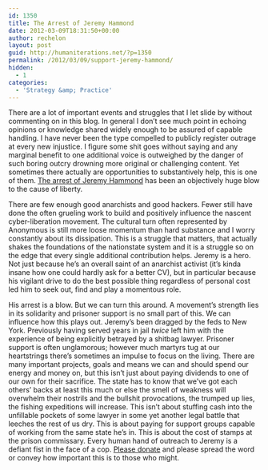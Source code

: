 ```yaml
---
id: 1350
title: The Arrest of Jeremy Hammond
date: 2012-03-09T18:31:50+00:00
author: rechelon
layout: post
guid: http://humaniterations.net/?p=1350
permalink: /2012/03/09/support-jeremy-hammond/
hidden:
  - 1
categories:
  - 'Strategy &amp; Practice'
---
```

There are a lot of important events and struggles that I let slide by without commenting on in this blog. In general I don&#8217;t see much point in echoing opinions or knowledge shared widely enough to be assured of capable handling. I have never been the type compelled to publicly register outrage at every new injustice. I figure some shit goes without saying and any marginal benefit to one additional voice is outweighed by the danger of such boring outcry drowning more original or challenging content. Yet sometimes there actually are opportunities to substantively help, this is one of them. [The arrest of Jeremy Hammond](http://freehammond.com/) has been an objectively huge blow to the cause of liberty.

There are few enough good anarchists and good hackers. Fewer still have done the often grueling work to build and positively influence the nascent cyber-liberation movement. The cultural turn often represented by Anonymous is still more loose momentum than hard substance and I worry constantly about its dissipation. This is a struggle that matters, that actually shakes the foundations of the nationstate system and it is a struggle so on the edge that every single additional contribution helps. Jeremy is a hero. Not just because he&#8217;s an overall saint of an anarchist activist (it&#8217;s kinda insane how one could hardly ask for a better CV), but in particular because his vigilant drive to do the best possible thing regardless of personal cost led him to seek out, find and play a momentous role.

His arrest is a blow. But we can turn this around. A movement&#8217;s strength lies in its solidarity and prisoner support is no small part of this. We can influence how this plays out. Jeremy&#8217;s been dragged by the feds to New York. Previously having served years in jail _twice_ left him with the experience of being explicitly betrayed by a shitbag lawyer. Prisoner support is often unglamorous; however much martyrs tug at our heartstrings there&#8217;s sometimes an impulse to focus on the living. There are many important projects, goals and means we can and should spend our energy and money on, but this isn&#8217;t just about paying dividends to one of our own for their sacrifice. The state has to know that we&#8217;ve got each others&#8217; backs at least this much or else the smell of weakness will overwhelm their nostrils and the bullshit provocations, the trumped up lies, the fishing expeditions will increase. This isn&#8217;t about stuffing cash into the unfillable pockets of some lawyer in some yet another legal battle that leeches the rest of us dry. This is about paying for support groups capable of working from the same state he&#8217;s in. This is about the cost of stamps at the prison commissary. Every human hand of outreach to Jeremy is a defiant fist in the face of a cop. [Please donate](http://freehammond.com/) and please spread the word or convey how important this is to those who might.
